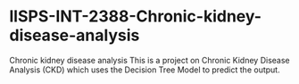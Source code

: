 # llSPS-INT-2388-Chronic-kidney-disease-analysis
Chronic kidney disease analysis
This is a project on Chronic Kidney Disease Analysis (CKD) which uses the Decision Tree Model to predict the output.
